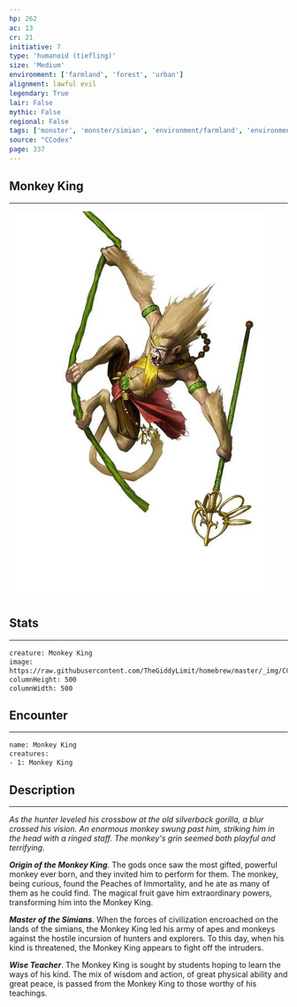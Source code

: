 ```yaml
---
hp: 262
ac: 13
cr: 21
initiative: 7
type: 'humanoid (tiefling)'    
size: 'Medium'
environment: ['farmland', 'forest', 'urban']
alignment: lawful evil
legendary: True
lair: False
mythic: False
regional: False
tags: ['monster', 'monster/simian', 'environment/farmland', 'environment/forest', 'environment/urban']
source: "CCodex"
page: 337
---
```


## Monkey King
---

![|600](https://raw.githubusercontent.com/TheGiddyLimit/homebrew/master/_img/CCodex/Monkeyking.jpg)

## Stats
---

```statblock
creature: Monkey King
image: https://raw.githubusercontent.com/TheGiddyLimit/homebrew/master/_img/CCodex/monkeyking_token.png
columnHeight: 500
columnWidth: 500
```

## Encounter
---

```encounter-table
name: Monkey King
creatures:
- 1: Monkey King
```

## Description
---
_As the hunter leveled his crossbow at the old silverback gorilla, a blur crossed his vision. An enormous monkey swung past him, striking him in the head with a ringed staff. The monkey's grin seemed both playful and terrifying._

**_Origin of the Monkey King_**. The gods once saw the most gifted, powerful monkey ever born, and they invited him to perform for them. The monkey, being curious, found the Peaches of Immortality, and he ate as many of them as he could find. The magical fruit gave him extraordinary powers, transforming him into the Monkey King.

**_Master of the Simians_**. When the forces of civilization encroached on the lands of the simians, the Monkey King led his army of apes and monkeys against the hostile incursion of hunters and explorers. To this day, when his kind is threatened, the Monkey King appears to fight off the intruders.

**_Wise Teacher_**. The Monkey King is sought by students hoping to learn the ways of his kind. The mix of wisdom and action, of great physical ability and great peace, is passed from the Monkey King to those worthy of his teachings.






